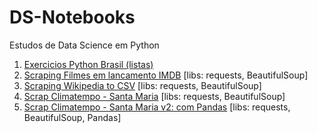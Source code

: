 # DS-Notebooks
Estudos de Data Science em Python

1. [Exercicios Python Brasil (listas)](https://github.com/ferkrum/DS-Notebooks/blob/6e150ffffc0141e4e45f8a16f751298d7cb2bf3f/Exercicios%20Python%20Brasil%20Listas%20(1%20a%2018%20de%2024)%20.ipynb)
2. [Scraping Filmes em lancamento IMDB](https://github.com/ferkrum/DS-Notebooks/blob/b674a96a3eb3d5ed861dc6aa97b4a41f5ee0a63e/Web%20scraping%20IMDB%20Python%20+%20BeautifulSoup%20-%20v2.ipynb) [libs: requests, BeautifulSoup]
3. [Scraping Wikipedia to CSV](https://github.com/ferkrum/DS-Notebooks/blob/main/Web%20Scraping%20Wikipedia%20to%20Dataframe%20(com%20Python%20e%20BeautifulSoup).ipynb) [libs: requests, BeautifulSoup]
4. [Scrap Climatempo - Santa Maria](https://github.com/ferkrum/DS-Notebooks/blob/b674a96a3eb3d5ed861dc6aa97b4a41f5ee0a63e/Scrap%20Climatempo%20SM.ipynb) [libs: requests, BeautifulSoup]
5. [Scrap Climatempo - Santa Maria v2: com Pandas](https://github.com/ferkrum/DS-Notebooks/blob/b674a96a3eb3d5ed861dc6aa97b4a41f5ee0a63e/Scrap%20Climatempo%20+%20Climate-data%20V2%20(com%20Python%20BeautifulSoup%20e%20Pandas).ipynb) [libs: requests, BeautifulSoup, Pandas]
